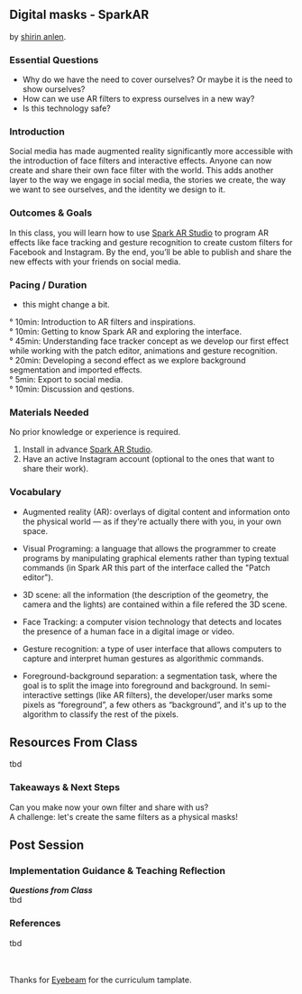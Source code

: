 ## Digital masks - SparkAR
by [shirin anlen](https://shirin.works).

### Essential Questions
- Why do we have the need to cover ourselves? Or maybe it is the need to show ourselves? 
- How can we use AR filters to express ourselves in a new way? 
- Is this technology safe?

### Introduction
Social media has made augmented reality significantly more accessible with the introduction of face filters and interactive effects. Anyone can now create and share their own face filter with the world. This adds another layer to the way we engage in social media, the stories we create, the way we want to see ourselves, and the identity we design to it.

### Outcomes & Goals
In this class, you will learn how to use [Spark AR Studio](https://sparkar.facebook.com/ar-studio/download/) to program AR effects like face tracking and gesture recognition to create custom filters for Facebook and Instagram. By the end, you’ll be able to publish and share the new effects with your friends on social media. 

### Pacing / Duration
* this might change a bit. 

° 10min: Introduction to AR filters and inspirations. <br/>
° 10min: Getting to know Spark AR and exploring the interface.<br/>
° 45min: Understanding face tracker concept as we develop our first effect while working with the patch editor, animations and gesture recognition.<br/>
° 20min: Developing a second effect as we explore background segmentation and imported effects.<br/>
° 5min: Export to social media.<br/>
° 10min: Discussion and qestions.<br/>

### Materials Needed
No prior knowledge or experience is required.

1. Install in advance [Spark AR Studio](https://sparkar.facebook.com/ar-studio/download/).
2. Have an active Instagram account (optional to the ones that want to share their work).  

### Vocabulary
* Augmented reality (AR): overlays of digital content and information onto the physical world — as if they're actually there with you, in your own space. 

* Visual Programing: a language that allows the programmer to create programs by manipulating graphical elements rather than typing textual commands (in Spark AR this part of the interface called the "Patch editor"). 

* 3D scene: all the information (the description of the geometry, the camera and the lights) are contained within a file refered the 3D scene.

* Face Tracking: a computer vision technology that detects and locates the presence of a human face in a digital image or video.

* Gesture recognition: a type of user interface that allows computers to capture and interpret human gestures as algorithmic commands. 

* Foreground-background separation: a segmentation task, where the goal is to split the image into foreground and background. In semi-interactive settings (like AR filters), the developer/user marks some pixels as “foreground”, a few others as “background”, and it's up to the algorithm to classify the rest of the pixels.

## Resources From Class
tbd

### Takeaways & Next Steps
Can you make now your own filter and share with us?<br/>
A challenge: let's create the same filters as a physical masks! 

## Post Session

### Implementation Guidance &  Teaching Reflection
***Questions from Class***<br/>
tbd

### References
tbd

<br/><br/>
Thanks for [Eyebeam](http://www.eyebeam.org) for the curriculum tamplate.
